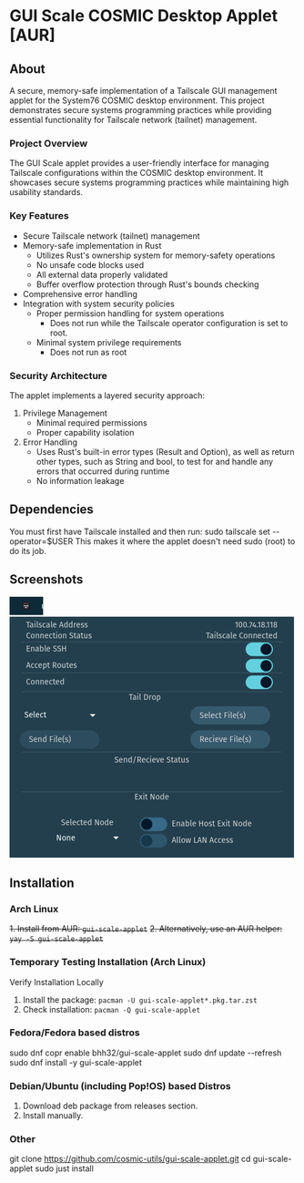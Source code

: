 # GUI Scale COSMIC Desktop Applet [AUR]

## About
A secure, memory-safe implementation of a Tailscale GUI management applet for the System76 COSMIC desktop environment. This project demonstrates secure systems programming practices while providing essential functionality for Tailscale network (tailnet) management.

### Project Overview
The GUI Scale applet provides a user-friendly interface for managing Tailscale configurations within the COSMIC desktop environment. It showcases secure systems programming practices while maintaining high usability standards.

### Key Features
- Secure Tailscale network (tailnet) management
- Memory-safe implementation in Rust
    - Utilizes Rust's ownership system for memory-safety operations
    - No unsafe code blocks used
    - All external data properly validated
    - Buffer overflow protection through Rust's bounds checking
- Comprehensive error handling
- Integration with system security policies
    - Proper permission handling for system operations
        - Does not run while the Tailscale operator configuration is set to root.
    - Minimal system privilege requirements
        - Does not run as root

### Security Architecture
The applet implements a layered security approach:
1. Privilege Management
    - Minimal required permissions
    - Proper capability isolation
2. Error Handling
    - Uses Rust's built-in error types (Result and Option), as well as return other types, such as String and bool, to test for and handle any errors that occurred during runtime
    - No information leakage

## Dependencies
You must first have Tailscale installed and then run: 
sudo tailscale set --operator=$USER
This makes it where the applet doesn't need sudo (root) to do its job.

## Screenshots
![gui-scale-applet-panel](/screenshots/gui-scale-panel.png)
![gui-scale-applet-open](/screenshots/gui-scale-applet-open.png)

## Installation
### Arch Linux
~~1. Install from AUR: `gui-scale-applet`~~
~~2. Alternatively, use an AUR helper: `yay -S gui-scale-applet`~~
### Temporary Testing Installation (Arch Linux)
Verify Installation Locally
1. Install the package: `pacman -U gui-scale-applet*.pkg.tar.zst`
2. Check installation: `pacman -Q gui-scale-applet`
### Fedora/Fedora based distros
sudo dnf copr enable bhh32/gui-scale-applet
sudo dnf update --refresh
sudo dnf install -y gui-scale-applet
### Debian/Ubuntu (including Pop!OS) based Distros
1. Download deb package from releases section.
2. Install manually.
### Other
git clone https://github.com/cosmic-utils/gui-scale-applet.git
cd gui-scale-applet
sudo just install
